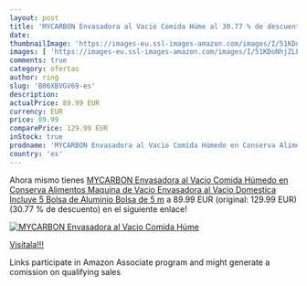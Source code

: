 ```yaml
---
layout: post
title: 'MYCARBON Envasadora al Vacio Comida Húme al 30.77 % de descuento'
date: 
thumbnailImage: 'https://images-eu.ssl-images-amazon.com/images/I/51KDoNhjZLL._SL200_.jpg'
images: [ 'https://images-eu.ssl-images-amazon.com/images/I/51KDoNhjZLL._SL200_.jpg' ]
comments: true
category: ofertas
author: ring
slug: 'B06XBVGV69-es'
description:
actualPrice: 89.99 EUR
currency: EUR
price: 89.99
comparePrice: 129.99 EUR
inStock: true
prodname: 'MYCARBON Envasadora al Vacio Comida Húmedo en Conserva Alimentos Maquina de Vacio Envasadora al Vacio Domestica Incluye 5 Bolsa de Aluminio Bolsa de 5 m'
country: 'es'
---
```


Ahora mismo tienes [MYCARBON Envasadora al Vacio Comida Húmedo en Conserva Alimentos Maquina de Vacio Envasadora al Vacio Domestica Incluye 5 Bolsa de Aluminio Bolsa de 5 m](https://www.amazon.es/dp/B06XBVGV69/?tag=tolees-21) a 89.99 EUR (original: 129.99 EUR) (30.77 %  de descuento) en el siguiente enlace!

[![MYCARBON Envasadora al Vacio Comida Húme](https://images-eu.ssl-images-amazon.com/images/I/51KDoNhjZLL._SL200_.jpg)](https://www.amazon.es/dp/B06XBVGV69/?tag=tolees-21)

[Visítala!!!](https://www.amazon.es/dp/B06XBVGV69/?tag=tolees-21)

Links participate in Amazon Associate program and might generate a comission on qualifying sales
